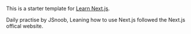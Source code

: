 This is a starter template for [Learn Next.js](https://nextjs.org/learn).

Daily practise by JSnoob, Leaning how to use Next.js followed the Next.js offical website.
